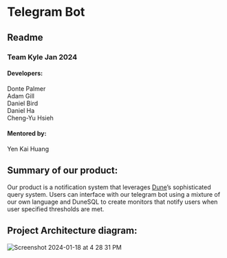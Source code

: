 # Telegram Bot
## Readme
### Team Kyle Jan 2024
#### Developers:
Donte Palmer<br />
Adam Gill<br />
Daniel Bird<br />
Daniel Ha<br />
Cheng-Yu Hsieh<br />

#### Mentored by:
Yen Kai Huang

## Summary of our product:
Our product is a notification system that leverages [Dune](https://dune.com/)’s sophisticated query system. Users can interface with our telegram bot using a mixture of our own language and DuneSQL to create monitors that notify users when user specified thresholds are met. 

## Project Architecture diagram:
![Screenshot 2024-01-18 at 4 28 31 PM](https://github.com/adam-gill/tg_trading_bot/assets/81604772/6ee6ef67-48ab-4f44-90d9-6cfe0a311376)

